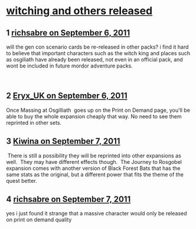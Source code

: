 # [witching and others released](https://community.fantasyflightgames.com/topic/52756-witching-and-others-released/)

## 1 [richsabre on September 6, 2011](https://community.fantasyflightgames.com/topic/52756-witching-and-others-released/?do=findComment&comment=524709)

will the gen con scenario cards be re-released in other packs? i find it hard to believe that important characters such as the witch king and places such as osgiliath have already been released, not even in an official pack, and wont be included in future mordor adventure packs.

 

## 2 [Eryx_UK on September 6, 2011](https://community.fantasyflightgames.com/topic/52756-witching-and-others-released/?do=findComment&comment=524735)

Once Massing at Osgilliath  goes up on the Print on Demand page, you'll be able to buy the whole expansion cheaply that way. No need to see them reprinted in other sets.

## 3 [Kiwina on September 7, 2011](https://community.fantasyflightgames.com/topic/52756-witching-and-others-released/?do=findComment&comment=525001)

 There is still a possibility they will be reprinted into other expansions as well.  They may have different effects though.  The Journey to Rosgobel expansion comes with another version of Black Forest Bats that has the same stats as the original, but a different power that fits the theme of the quest better.

## 4 [richsabre on September 7, 2011](https://community.fantasyflightgames.com/topic/52756-witching-and-others-released/?do=findComment&comment=525101)

yes i just found it strange that a massive character would only be released on print on demand quality


